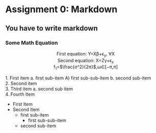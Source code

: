 # Assignment 0: Markdown
## You have to write markdown
### Some Math Equation
<p align="center">
  First equation: Y=Xβ+ϵ<sub>y</sub>, ∀X <br>
  Second equation: X=Zγ+ϵ<sub>x</sub> <br>
  f<sub>1</sub>=$\frac{σ^2}{2π}$,ω∈[−π,π]<br>
</p>
1. First item a. first sub-item A) first sub-sub-item b. second sub-item <br>
2. Second item <br>
3. Third item a. second sub item <br>
4. Fourth Item <br>

- First Item <br>
- Second Item <br>
  - first sub-item <br>
     - first sub-sub-item <br>
  - second sub-item <br>

